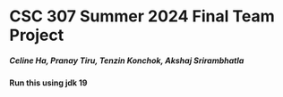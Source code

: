 # CSC 307 Summer 2024 Final Team Project


##### Celine Ha, Pranay Tiru, Tenzin Konchok, Akshaj Srirambhatla 

#### Run this using jdk 19 ####